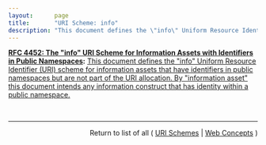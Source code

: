 ```yaml
---
layout:      page
title:       "URI Scheme: info"
description: "This document defines the \"info\" Uniform Resource Identifier (URI) scheme for information assets that have identifiers in public namespaces but are not part of the URI allocation. By \"information asset\" this document intends any information construct that has identity within a public namespace."
---
```


**[RFC 4452: The "info" URI Scheme for Information Assets with Identifiers in Public Namespaces](/specs/IETF/RFC/4452 "This document defines the &#34;info&#34; Uniform Resource Identifier (URI) scheme for information assets with identifiers in public namespaces. Namespaces participating in the &#34;info&#34; URI scheme are regulated by an &#34;info&#34; Registry mechanism."):** [This document defines the "info" Uniform Resource Identifier (URI) scheme for information assets that have identifiers in public namespaces but are not part of the URI allocation. By "information asset" this document intends any information construct that has identity within a public namespace.](http://tools.ietf.org/html/rfc4452#section-1 "Read documentation for URI Scheme &#34;info&#34;")

<br/>
<hr/>

<p style="text-align: right">Return to list of all ( <a href="../uri-schemes">URI Schemes</a> | <a href="../">Web Concepts</a> )</p>